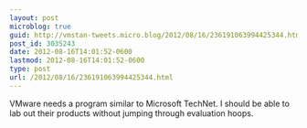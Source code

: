 ```yaml
---
layout: post
microblog: true
guid: http://vmstan-tweets.micro.blog/2012/08/16/236191063994425344.html
post_id: 3035243
date: 2012-08-16T14:01:52-0600
lastmod: 2012-08-16T14:01:52-0600
type: post
url: /2012/08/16/236191063994425344.html
---
```

VMware needs a program similar to Microsoft TechNet. I should be able to lab out their products without jumping through evaluation hoops.
